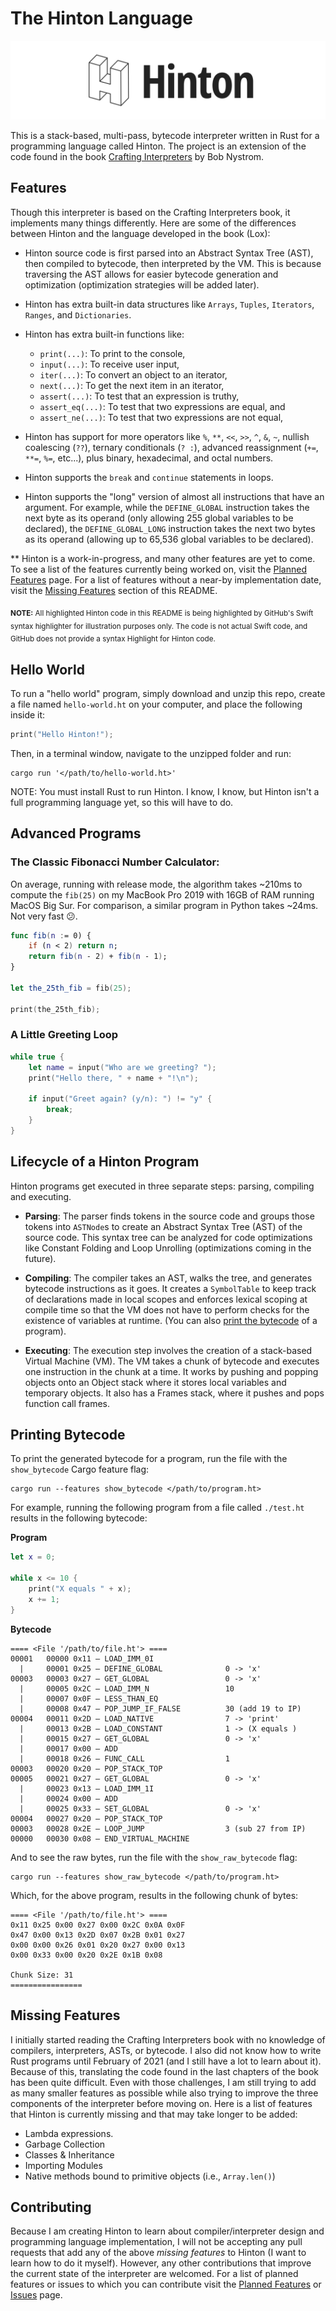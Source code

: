 # The Hinton Language

![Hinton Logo](Assets/Logos/Logo-wide.png)

This is a stack-based, multi-pass, bytecode interpreter written in Rust for a programming language called Hinton. The project is an extension of the code found in the book [Crafting Interpreters](https://craftinginterpreters.com/) by Bob Nystrom.

## Features
Though this interpreter is based on the Crafting Interpreters book, it implements many things differently. Here are some of the differences between Hinton and the language developed in the book (Lox):

* Hinton source code is first parsed into an Abstract Syntax Tree (AST), then compiled to bytecode, then interpreted by the VM. This is because traversing the AST allows for easier bytecode generation and optimization (optimization strategies will be added later).

* Hinton has extra built-in data structures like `Arrays`, `Tuples`, `Iterators`, `Ranges`, and `Dictionaries`.

* Hinton has extra built-in functions like:
    * `print(...)`: To print to the console,
    * `input(...)`: To receive user input,
    * `iter(...)`: To convert an object to an iterator,
    * `next(...)`: To get the next item in an iterator,
    * `assert(...)`: To test that an expression is truthy,
    * `assert_eq(...)`: To test that two expressions are equal, and
    * `assert_ne(...)`: To test that two expressions are not equal,

* Hinton has support for more operators like `%`, `**`, `<<`, `>>`, `^`, `&`, `~`, nullish coalescing (`??`), ternary conditionals (`? :`), advanced reassignment (`+=`, `**=`, `%=`, etc...), plus binary, hexadecimal, and octal numbers.

* Hinton supports the `break` and `continue` statements in loops.

* Hinton supports the "long" version of almost all instructions that have an argument. For example, while the `DEFINE_GLOBAL` instruction takes the next byte as its operand (only allowing 255 global variables to be declared), the `DEFINE_GLOBAL_LONG` instruction takes the next two bytes as its operand (allowing up to 65,536 global variables to be declared).

** Hinton is a work-in-progress, and many other features are yet to come. To see a list of the features currently being worked on, visit the [Planned Features](https://github.com/hinton-lang/Hinton/projects/1) page. For a list of features without a near-by implementation date, visit the [Missing Features](#missing-features) section of this README.

<sub>**NOTE:** All highlighted Hinton code in this README is being highlighted by GitHub's Swift syntax highlighter for illustration purposes only. The code is not actual Swift code, and GitHub does not provide a syntax Highlight for Hinton code.</sub>

## Hello World
To run a "hello world" program, simply download and unzip this repo, create a file named `hello-world.ht` on your computer, and place the following inside it:
```swift
print("Hello Hinton!");
```

Then, in a terminal window, navigate to the unzipped folder and run:
```
cargo run '</path/to/hello-world.ht>'
```
NOTE: You must install Rust to run Hinton. I know, I know, but Hinton isn't a full programming language yet, so this will have to do.

## Advanced Programs
### The Classic Fibonacci Number Calculator:
On average, running with release mode, the algorithm takes ~210ms to compute the `fib(25)` on my MacBook Pro 2019 with 16GB of RAM running MacOS Big Sur. For comparison, a similar program in Python takes ~24ms. Not very fast 😕.
```swift
func fib(n := 0) {
    if (n < 2) return n;
    return fib(n - 2) + fib(n - 1);
}

let the_25th_fib = fib(25);

print(the_25th_fib);
```
### A Little Greeting Loop
```swift
while true {
    let name = input("Who are we greeting? ");
    print("Hello there, " + name + "!\n");

    if input("Greet again? (y/n): ") != "y" {
        break;
    }
}
```

## Lifecycle of a Hinton Program
Hinton programs get executed in three separate steps: parsing, compiling and executing.
* **Parsing**: The parser finds tokens in the source code and groups those tokens into `ASTNode`s to create an Abstract Syntax Tree (AST) of the source code. This syntax tree can be analyzed for code optimizations like Constant Folding and Loop Unrolling (optimizations coming in the future).

* **Compiling**: The compiler takes an AST, walks the tree, and generates bytecode instructions as it goes. It creates a `SymbolTable` to keep track of declarations made in local scopes and enforces lexical scoping at compile time so that the VM does not have to perform checks for the existence of variables at runtime. (You can also [print the bytecode](#printing-bytecode) of a program).

* **Executing**: The execution step involves the creation of a stack-based Virtual Machine (VM). The VM takes a chunk of bytecode and executes one instruction in the chunk at a time. It works by pushing and popping objects onto an Object stack where it stores local variables and temporary objects. It also has a Frames stack, where it pushes and pops function call frames.

## Printing Bytecode
To print the generated bytecode for a program, run the file with the `show_bytecode` Cargo feature flag:
```
cargo run --features show_bytecode </path/to/program.ht>
```
For example, running the following program from a file called `./test.ht` results in the following bytecode:

**Program**
```swift
let x = 0;

while x <= 10 {
    print("X equals " + x);
    x += 1;
}
```
**Bytecode**
```
==== <File '/path/to/file.ht'> ====
00001   00000 0x11 – LOAD_IMM_0I                
  |     00001 0x25 – DEFINE_GLOBAL              0 -> 'x'
00003   00003 0x27 – GET_GLOBAL                 0 -> 'x'
  |     00005 0x2C – LOAD_IMM_N                 10
  |     00007 0x0F – LESS_THAN_EQ               
  |     00008 0x47 – POP_JUMP_IF_FALSE          30 (add 19 to IP)
00004   00011 0x2D – LOAD_NATIVE                7 -> 'print'
  |     00013 0x2B – LOAD_CONSTANT              1 -> (X equals )
  |     00015 0x27 – GET_GLOBAL                 0 -> 'x'
  |     00017 0x00 – ADD                        
  |     00018 0x26 – FUNC_CALL                  1
00003   00020 0x20 – POP_STACK_TOP              
00005   00021 0x27 – GET_GLOBAL                 0 -> 'x'
  |     00023 0x13 – LOAD_IMM_1I                
  |     00024 0x00 – ADD                        
  |     00025 0x33 – SET_GLOBAL                 0 -> 'x'
00004   00027 0x20 – POP_STACK_TOP              
00003   00028 0x2E – LOOP_JUMP                  3 (sub 27 from IP)
00000   00030 0x08 – END_VIRTUAL_MACHINE
```

And to see the raw bytes, run the file with the `show_raw_bytecode` flag:
```
cargo run --features show_raw_bytecode </path/to/program.ht>
```
Which, for the above program, results in the following chunk of bytes:
```
==== <File '/path/to/file.ht'> ====
0x11 0x25 0x00 0x27 0x00 0x2C 0x0A 0x0F 
0x47 0x00 0x13 0x2D 0x07 0x2B 0x01 0x27 
0x00 0x00 0x26 0x01 0x20 0x27 0x00 0x13 
0x00 0x33 0x00 0x20 0x2E 0x1B 0x08 

Chunk Size: 31
================
```

## Missing Features
I initially started reading the Crafting Interpreters book with no knowledge of compilers, interpreters, ASTs, or bytecode. I also did not know how to write Rust programs until February of 2021 (and I still have a lot to learn about it). Because of this, translating the code found in the last chapters of the book has been quite difficult. Even with those challenges, I am still trying to add as many smaller features as possible while also trying to improve the three components of the interpreter before moving on. Here is a list of features that Hinton is currently missing and that may take longer to be added:
* Lambda expressions.
* Garbage Collection
* Classes & Inheritance
* Importing Modules
* Native methods bound to primitive objects (i.e., `Array.len()`)

## Contributing
Because I am creating Hinton to learn about compiler/interpreter design and programming language implementation, I will not be accepting any pull requests that add any of the above *missing features* to Hinton (I want to learn how to do it myself). However, any other contributions that improve the current state of the interpreter are welcomed. For a list of planned features or issues to which you can contribute visit the [Planned Features](https://github.com/hinton-lang/Hinton/projects/1) or [Issues](https://github.com/hinton-lang/Hinton/issues) page.

